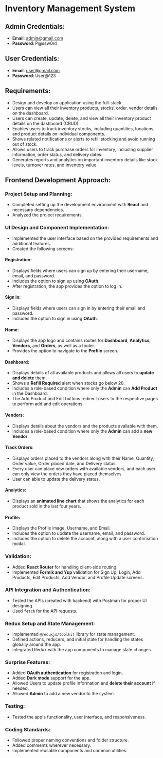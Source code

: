 # Inventory Management System

## Admin Credentials:
- **Email**: admin@gmail.com
- **Password**: P@ssw0rd

## User Credentials:
- **Email**: user@gmail.com
- **Password**: User@123

## Requirements:
- Design and develop an application using the full-stack.
- Users can view all their inventory products, stocks, order, vendor details on the dashboard.
- Users can create, update, delete, and view all their inventory product details on the dashboard (CRUD).
- Enables users to track inventory stocks, including quantities, locations, and product details on individual components.
- Shows related notifications or alerts to refill stocking and avoid running out of stock.
- Allows users to track purchase orders for inventory, including supplier information, order status, and delivery dates.
- Generates reports and analytics on important inventory details like stock levels, turnover rates, and inventory value.

## Frontend Development Approach:

### Project Setup and Planning:
- Completed setting up the development environment with **React** and necessary dependencies.
- Analyzed the project requirements.

### UI Design and Component Implementation:
- Implemented the user interface based on the provided requirements and additional features.
- Created the following screens:

#### Registration:
- Displays fields where users can sign up by entering their username, email, and password.
- Includes the option to sign up using **OAuth**.
- After registration, the app provides the option to log in.

#### Sign In:
- Displays fields where users can sign in by entering their email and password.
- Includes the option to sign in using **OAuth**.

#### Home:
- Displays the app logo and contains routes for **Dashboard**, **Analytics**, **Vendors**, and **Orders**, as well as a footer.
- Provides the option to navigate to the **Profile** screen.

#### Dashboard:
- Displays details of all available products and allows all users to **update and delete** them.
- Shows a **Refill Required** alert when stocks go below 20.
- Includes a role-based condition where only the **Admin** can **Add Product** in the Dashboard.
- The Add Product and Edit buttons redirect users to the respective pages to perform add and edit operations.

#### Vendors:
- Displays details about the vendors and the products available with them.
- Includes a role-based condition where only the **Admin** can add a **new Vendor**.

#### Track Orders:
- Displays orders placed to the vendors along with their Name, Quantity, Order value, Order placed date, and Delivery status.
- Every user can place new orders with available vendors, and each user can only view the orders they have placed themselves.
- User can able to update the delivery status.

#### Analytics:
- Displays an **animated line chart** that shows the analytics for each product sold in the last four years.

#### Profile:
- Displays the Profile image, Username, and Email.
- Includes the option to update the username, email, and password.
- Includes the option to delete the account, along with a user confirmation modal.

### Validation:
- Added **React Router** for handling client-side routing.
- Implemented **Formik and Yup** validation for Sign Up, Login, Add Products, Edit Products, Add Vendor, and Profile Update screens.

### API Integration and Authentication:
- Tested the APIs (created with backend) with Postman for proper UI designing.
- Used `fetch` for the API requests.

### Redux Setup and State Management:
- Implemented `@reduxjs/toolkit` library for state management.
- Defined actions, reducers, and initial state for handling the states globally around the app.
- Integrated Redux with the app components to manage state changes.

### Surprise Features:
- Added **OAuth authentication** for registration and login.
- Added **Dark mode** support for the app.
- Allowed Users to update profile information and **delete their account** if needed.
- Allowed **Admin** to add a new vendor to the system.

### Testing:
- Tested the app's functionality, user interface, and responsiveness.

### Coding Standards:
- Followed proper naming conventions and folder structure.
- Added comments wherever necessary.
- Implemented reusable components and common utilities.
